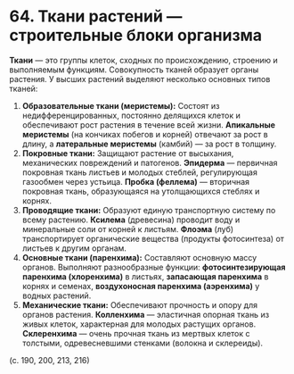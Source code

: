# 64. Ткани растений — строительные блоки организма

**Ткани** — это группы клеток, сходных по происхождению, строению и выполняемым функциям. Совокупность тканей образует органы растения. У высших растений выделяют несколько основных типов тканей:

1.  **Образовательные ткани (меристемы):** Состоят из недифференцированных, постоянно делящихся клеток и обеспечивают рост растения в течение всей жизни. **Апикальные меристемы** (на кончиках побегов и корней) отвечают за рост в длину, а **латеральные меристемы** (камбий) — за рост в толщину.
2.  **Покровные ткани:** Защищают растение от высыхания, механических повреждений и патогенов. **Эпидерма** — первичная покровная ткань листьев и молодых стеблей, регулирующая газообмен через устьица. **Пробка (феллема)** — вторичная покровная ткань, образующаяся на утолщающихся стеблях и корнях.
3.  **Проводящие ткани:** Образуют единую транспортную систему по всему растению. **Ксилема** (древесина) проводит воду и минеральные соли от корней к листьям. **Флоэма** (луб) транспортирует органические вещества (продукты фотосинтеза) от листьев к другим органам.
4.  **Основные ткани (паренхима):** Составляют основную массу органов. Выполняют разнообразные функции: **фотосинтезирующая паренхима (хлоренхима)** в листьях, **запасающая паренхима** в корнях и семенах, **воздухоносная паренхима (аэренхима)** у водных растений.
5.  **Механические ткани:** Обеспечивают прочность и опору для органов растения. **Колленхима** — эластичная опорная ткань из живых клеток, характерная для молодых растущих органов. **Склеренхима** — очень прочная ткань из мертвых клеток с толстыми, одревесневшими стенками (волокна и склереиды).

(с. 190, 200, 213, 216)
